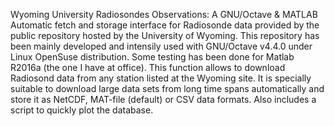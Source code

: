 Wyoming University Radiosondes Observations:
A GNU/Octave & MATLAB Automatic fetch and storage interface for Radiosonde data provided by the public repository hosted by the University of Wyoming.
This repository has been mainly developed and intensily used with GNU/Octave v4.4.0 under Linux OpenSuse distribution. Some testing has been done for Matlab R2016a (the one I have at office).
This function allows to download Radiosond data from any station listed at the Wyoming site. It is specially suitable to download large data sets from long time spans automatically and store it as NetCDF, MAT-file (default) or CSV data formats. Also includes a script to quickly plot the database.

